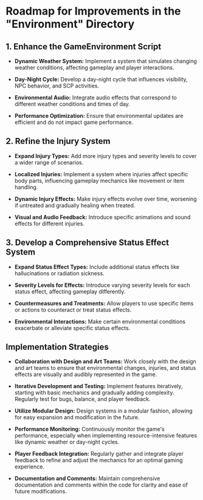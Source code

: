 # Roadmap for Improvements in the "Environment" Directory

## 1. Enhance the GameEnvironment Script

- **Dynamic Weather System:** Implement a system that simulates changing weather conditions, affecting gameplay and player interactions.

- **Day-Night Cycle:** Develop a day-night cycle that influences visibility, NPC behavior, and SCP activities.

- **Environmental Audio:** Integrate audio effects that correspond to different weather conditions and times of day.

- **Performance Optimization:** Ensure that environmental updates are efficient and do not impact game performance.

## 2. Refine the Injury System

- **Expand Injury Types:** Add more injury types and severity levels to cover a wider range of scenarios.

- **Localized Injuries:** Implement a system where injuries affect specific body parts, influencing gameplay mechanics like movement or item handling.

- **Dynamic Injury Effects:** Make injury effects evolve over time, worsening if untreated and gradually healing when treated.

- **Visual and Audio Feedback:** Introduce specific animations and sound effects for different injuries.

## 3. Develop a Comprehensive Status Effect System

- **Expand Status Effect Types:** Include additional status effects like hallucinations or radiation sickness.

- **Severity Levels for Effects:** Introduce varying severity levels for each status effect, affecting gameplay differently.

- **Countermeasures and Treatments:** Allow players to use specific items or actions to counteract or treat status effects.

- **Environmental Interactions:** Make certain environmental conditions exacerbate or alleviate specific status effects.

## Implementation Strategies

- **Collaboration with Design and Art Teams:** Work closely with the design and art teams to ensure that environmental changes, injuries, and status effects are visually and audibly represented in the game.

- **Iterative Development and Testing:** Implement features iteratively, starting with basic mechanics and gradually adding complexity. Regularly test for bugs, balance, and player feedback.

- **Utilize Modular Design:** Design systems in a modular fashion, allowing for easy expansion and modification in the future.

- **Performance Monitoring:** Continuously monitor the game's performance, especially when implementing resource-intensive features like dynamic weather or day-night cycles.

- **Player Feedback Integration:** Regularly gather and integrate player feedback to refine and adjust the mechanics for an optimal gaming experience.

- **Documentation and Comments:** Maintain comprehensive documentation and comments within the code for clarity and ease of future modifications.
